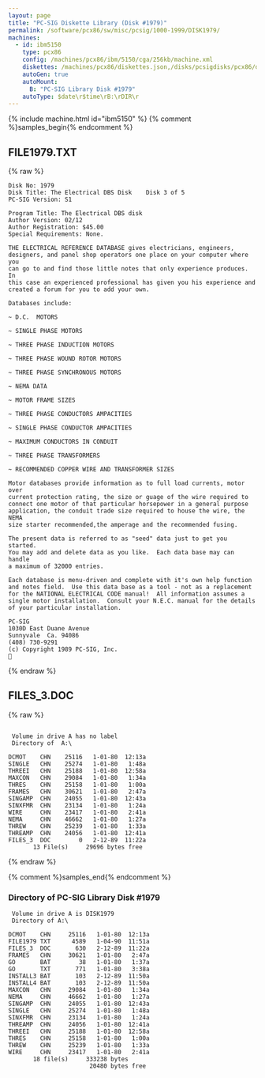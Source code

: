 ```yaml
---
layout: page
title: "PC-SIG Diskette Library (Disk #1979)"
permalink: /software/pcx86/sw/misc/pcsig/1000-1999/DISK1979/
machines:
  - id: ibm5150
    type: pcx86
    config: /machines/pcx86/ibm/5150/cga/256kb/machine.xml
    diskettes: /machines/pcx86/diskettes.json,/disks/pcsigdisks/pcx86/diskettes.json
    autoGen: true
    autoMount:
      B: "PC-SIG Library Disk #1979"
    autoType: $date\r$time\rB:\rDIR\r
---
```


{% include machine.html id="ibm5150" %}
{% comment %}samples_begin{% endcomment %}

## FILE1979.TXT

{% raw %}
```
Disk No: 1979                                                           
Disk Title: The Electrical DBS Disk    Disk 3 of 5                      
PC-SIG Version: S1                                                      
                                                                        
Program Title: The Electrical DBS disk                                  
Author Version: 02/12                                                   
Author Registration: $45.00                                             
Special Requirements: None.                                             
                                                                        
THE ELECTRICAL REFERENCE DATABASE gives electricians, engineers,        
designers, and panel shop operators one place on your computer where you
can go to and find those little notes that only experience produces.  In
this case an experienced professional has given you his experience and  
created a forum for you to add your own.                                
                                                                        
Databases include:                                                      
                                                                        
~ D.C.  MOTORS                                                          
                                                                        
~ SINGLE PHASE MOTORS                                                   
                                                                        
~ THREE PHASE INDUCTION MOTORS                                          
                                                                        
~ THREE PHASE WOUND ROTOR MOTORS                                        
                                                                        
~ THREE PHASE SYNCHRONOUS MOTORS                                        
                                                                        
~ NEMA DATA                                                             
                                                                        
~ MOTOR FRAME SIZES                                                     
                                                                        
~ THREE PHASE CONDUCTORS AMPACITIES                                     
                                                                        
~ SINGLE PHASE CONDUCTOR AMPACITIES                                     
                                                                        
~ MAXIMUM CONDUCTORS IN CONDUIT                                         
                                                                        
~ THREE PHASE TRANSFORMERS                                              
                                                                        
~ RECOMMENDED COPPER WIRE AND TRANSFORMER SIZES                         
                                                                        
Motor databases provide information as to full load currents, motor over
current protection rating, the size or guage of the wire required to    
connect one motor of that particular horsepower in a general purpose    
application, the conduit trade size required to house the wire, the NEMA
size starter recommended,the amperage and the recommended fusing.       
                                                                        
The present data is referred to as "seed" data just to get you started. 
You may add and delete data as you like.  Each data base may can handle 
a maximum of 32000 entries.                                             
                                                                        
Each database is menu-driven and complete with it's own help function   
and notes field.  Use this data base as a tool - not as a replacement   
for the NATIONAL ELECTRICAL CODE manual!  All information assumes a     
single motor installation.  Consult your N.E.C. manual for the details  
of your particular installation.                                        
                                                                        
PC-SIG                                                                  
1030D East Duane Avenue                                                 
Sunnyvale  Ca. 94086                                                    
(408) 730-9291                                                          
(c) Copyright 1989 PC-SIG, Inc.                                         

```
{% endraw %}

## FILES_3.DOC

{% raw %}
```

 Volume in drive A has no label
 Directory of  A:\

DCMOT    CHN    25116   1-01-80  12:13a
SINGLE   CHN    25274   1-01-80   1:48a
THREEI   CHN    25188   1-01-80  12:58a
MAXCON   CHN    29084   1-01-80   1:34a
THRES    CHN    25158   1-01-80   1:00a
FRAMES   CHN    30621   1-01-80   2:47a
SINGAMP  CHN    24055   1-01-80  12:43a
SINXFMR  CHN    23134   1-01-80   1:24a
WIRE     CHN    23417   1-01-80   2:41a
NEMA     CHN    46662   1-01-80   1:27a
THREW    CHN    25239   1-01-80   1:33a
THREAMP  CHN    24056   1-01-80  12:41a
FILES_3  DOC        0   2-12-89  11:22a
       13 File(s)     29696 bytes free
```
{% endraw %}

{% comment %}samples_end{% endcomment %}

### Directory of PC-SIG Library Disk #1979

     Volume in drive A is DISK1979
     Directory of A:\

    DCMOT    CHN     25116   1-01-80  12:13a
    FILE1979 TXT      4589   1-04-90  11:51a
    FILES_3  DOC       630   2-12-89  11:22a
    FRAMES   CHN     30621   1-01-80   2:47a
    GO       BAT        38   1-01-80   1:37a
    GO       TXT       771   1-01-80   3:38a
    INSTALL3 BAT       103   2-12-89  11:50a
    INSTALL4 BAT       103   2-12-89  11:50a
    MAXCON   CHN     29084   1-01-80   1:34a
    NEMA     CHN     46662   1-01-80   1:27a
    SINGAMP  CHN     24055   1-01-80  12:43a
    SINGLE   CHN     25274   1-01-80   1:48a
    SINXFMR  CHN     23134   1-01-80   1:24a
    THREAMP  CHN     24056   1-01-80  12:41a
    THREEI   CHN     25188   1-01-80  12:58a
    THRES    CHN     25158   1-01-80   1:00a
    THREW    CHN     25239   1-01-80   1:33a
    WIRE     CHN     23417   1-01-80   2:41a
           18 file(s)     333238 bytes
                           20480 bytes free
